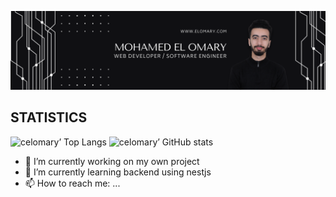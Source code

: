 ![hero picture](assets/github_banner.png)
##  STATISTICS
![celomary’ Top Langs](https://github-readme-stats.vercel.app/api/top-langs/?username=celomary&theme=dark)
![celomary’ GitHub stats](https://github-readme-stats.vercel.app/api?username=celomary&theme=dark&show_icons=true&count_private=true)
- 🔭 I’m currently working on my own project
- 🌱 I’m currently learning backend using nestjs
- 📫 How to reach me: ...

